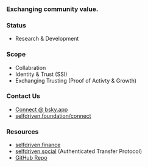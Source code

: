 ### Exchanging community value.

### Status
- Research & Development

### Scope
- Collabration
- Identity & Trust (SSI)
- Exchanging Trusting (Proof of Activty & Growth)

### Contact Us
- [Connect @ bsky.app](https://bsky.app/profile/markbyers.selfdriven.social)
- [selfdriven.foundation/connect](https://selfdriven.foundation/connect)

### Resources
- [selfdriven.finance](https://selfdriven.finance)
- [selfdriven.social](https://selfdriven.social) (Authenticated Transfer Protocol)
- [GitHub Repo](https://github.com/selfdriven-foundation/selfdriven-exchange)
